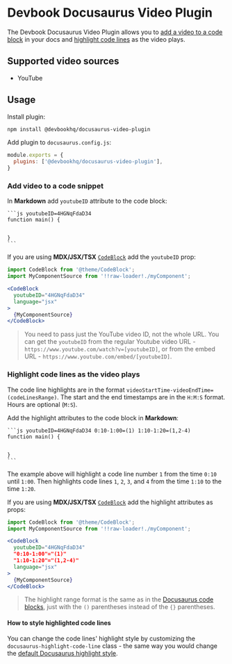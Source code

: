 # Devbook Docusaurus Video Plugin
The Devbook Docusaurus Video Plugin allows you to [add a video to a code block](#add-video-to-a-code-snippet) in your docs and [highlight code lines](#highlight-code-lines-as-the-video-plays) as the video plays.

## Supported video sources
- YouTube

## Usage
Install plugin:
```sh
npm install @devbookhq/docusaurus-video-plugin
```

Add plugin to `docusaurus.config.js`:
```js
module.exports = {
  plugins: ['@devbookhq/docusaurus-video-plugin'],
}
```

### Add video to a code snippet
In **Markdown** add `youtubeID` attribute to the code block:

    ```js youtubeID=4HGNqFdaD34
    function main() {


    }
    ```

If you are using **MDX/JSX/TSX** [`CodeBlock`](https://docusaurus.io/docs/markdown-features/code-blocks) add the `youtubeID` prop:

```jsx
import CodeBlock from '@theme/CodeBlock';
import MyComponentSource from '!!raw-loader!./myComponent';

<CodeBlock 
  youtubeID="4HGNqFdaD34" 
  language="jsx"
>
  {MyComponentSource}
</CodeBlock>
```

> You need to pass just the YouTube video ID, not the whole URL. You can get the `youtubeID` from the regular Youtube video URL - `https://www.youtube.com/watch?v=[youtubeID]`, or from the embed URL - `https://www.youtube.com/embed/[youtubeID]`.

### Highlight code lines as the video plays
The code line highlights are in the format `videoStartTime-videoEndTime=(codeLinesRange)`.
The start and the end timestamps are in the `H:M:S` format. Hours are optional (`M:S`).

Add the highlight attributes to the code block in **Markdown**:

    ```js youtubeID=4HGNqFdaD34 0:10-1:00=(1) 1:10-1:20=(1,2-4)
    function main() {


    }
    ```

The example above will highlight a code line number `1` from the time `0:10` until `1:00`. Then highlights code lines `1`, `2`, `3`, and `4` from the time `1:10` to the time `1:20`.

If you are using **MDX/JSX/TSX** [`CodeBlock`](https://docusaurus.io/docs/markdown-features/code-blocks) add the highlight attributes as props:

```jsx
import CodeBlock from '@theme/CodeBlock';
import MyComponentSource from '!!raw-loader!./myComponent';

<CodeBlock 
  youtubeID="4HGNqFdaD34" 
  "0:10-1:00"="(1)" 
  "1:10-1:20"="(1,2-4)" 
  language="jsx"
>
  {MyComponentSource}
</CodeBlock>
```

> The highlight range format is the same as in the [Docusaurus code blocks]( https://docusaurus.io/docs/markdown-features/code-blocks#highlighting-with-metadata-string), just with the `()` parentheses instead of the `{}` parentheses.

#### How to style highlighted code lines
You can change the code lines' highlight style by customizing the `docusaurus-highlight-code-line` class - the same way you would change the [default Docusaurus highlight style](https://docusaurus.io/docs/markdown-features/code-blocks#line-highlighting).
